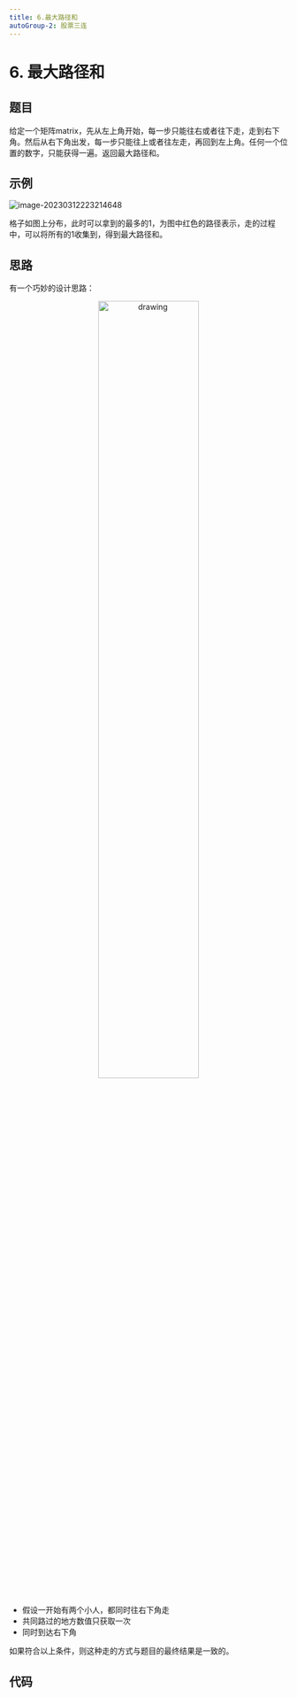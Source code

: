 ```yaml
---
title: 6.最大路径和
autoGroup-2: 股票三连
---
```


# 6. 最大路径和

## 题目

给定一个矩阵matrix，先从左上角开始，每一步只能往右或者往下走，走到右下角。然后从右下角出发，每一步只能往上或者往左走，再回到左上角。任何一个位置的数字，只能获得一遍。返回最大路径和。

## 示例

![image-20230312223214648](D:\个人项目\github\muxicode.github.io\docs\.vuepress\public\part_two_6_cherry_pickup.assets\image-20230312223214648.png)

格子如图上分布，此时可以拿到的最多的1，为图中红色的路径表示，走的过程中，可以将所有的1收集到，得到最大路径和。

## 思路

有一个巧妙的设计思路：

<center><img src="D:\个人项目\github\muxicode.github.io\docs\.vuepress\public\part_two_6_cherry_pickup.assets\image-20230312224035615.png" alt="drawing" width="60%"/></center>

- 假设一开始有两个小人，都同时往右下角走
- 共同路过的地方数值只获取一次
- 同时到达右下角

如果符合以上条件，则这种走的方式与题目的最终结果是一致的。

## 代码

